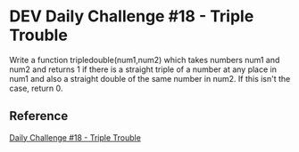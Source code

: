 # DEV Daily Challenge #18 - Triple Trouble 

Write a function tripledouble(num1,num2) which takes numbers num1 and num2 and returns 1 if there is a straight triple of a number at any place in num1 and also a straight double of the same number in num2. If this isn't the case, return 0.

## Reference

[Daily Challenge #18 - Triple Trouble](https://dev.to/thepracticaldev/daily-challenge-18-triple-trouble-2cil)